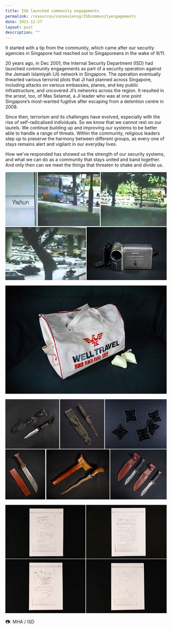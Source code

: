 ```yaml
---
title: ISD launched community engagements
permalink: /resources/connexionsg/ISDcommunityengagements
date: 2021-12-27
layout: post
description: ""
---
```

It started with a tip from the community, which came after our security agencies in Singapore had reached out to Singaporeans in the wake of 9/11.

20 years ago, in Dec 2001, the Internal Security Department (ISD) had launched community engagements as part of a security operation against the Jemaah Islamiyah (JI) network in Singapore. The operation eventually thwarted various terrorist plots that JI had planned across Singapore, including attacks on various embassies, planes, and key public infrastructure, and uncovered JI’s networks across the region. It resulted in the arrest, too, of Mas Selamat, a JI leader who was at one point Singapore’s most-wanted fugitive after escaping from a detention centre in 2008.

Since then, terrorism and its challenges have evolved, especially with the rise of self-radicalised individuals. So we know that we cannot rest on our laurels. We continue building up and improving our systems to be better able to handle a range of threats. Within the community, religious leaders step up to preserve the harmony between different groups, as every one of stays remains alert and vigilant in our everyday lives.

How we've responded has showed us the strength of our security systems, and what we can do as a community that stays united and band together. And only then can we meet the things that threaten to shake and divide us.

![Alt text for image on Isomer site](/images/connexionsg/2021/269741961_6681676661874242_4520875575890016443_n.jpg)

![Alt text for image on Isomer site](/images/connexionsg/2021/268827215_6681676658540909_2602942174651192413_n.jpg)

![Alt text for image on Isomer site](/images/connexionsg/2021/269742636_6681676878540887_4564756279070796957_n.jpg)

![Alt text for image on Isomer site](/images/connexionsg/2021/269711006_6681676681874240_8781824836365410219_n.jpg)


📷: MHA / ISD